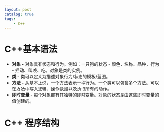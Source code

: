 ```yaml
---
layout: post   	
catalog: true 	
tags:
    - C++
---
```




# C++基本语法

- **对象 -** 对象具有状态和行为。例如：一只狗的状态 - 颜色、名称、品种，行为 - 摇动、叫唤、吃。对象是类的实例。
- **类 -** 类可以定义为描述对象行为/状态的模板/蓝图。
- **方法 -** 从基本上说，一个方法表示一种行为。一个类可以包含多个方法。可以在方法中写入逻辑、操作数据以及执行所有的动作。
- **即时变量 -** 每个对象都有其独特的即时变量。对象的状态是由这些即时变量的值创建的。



# C++ 程序结构